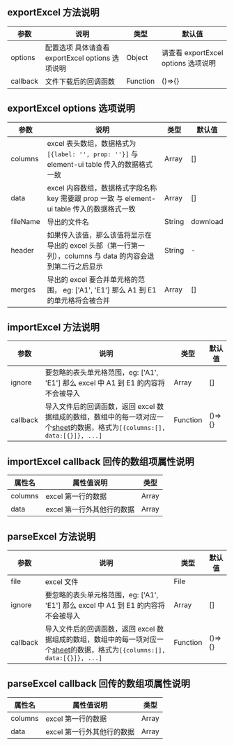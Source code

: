 ## exportExcel 方法说明

| 参数     | 说明                                             | 类型     | 默认值                              |
| -------- | ------------------------------------------------ | -------- | ----------------------------------- |
| options  | 配置选项 具体请查看 exportExcel options 选项说明 | Object   | 请查看 exportExcel options 选项说明 |
| callback | 文件下载后的回调函数                             | Function | ()=>{}                              |

## exportExcel options 选项说明

| 参数     | 说明                                                                                                        | 类型   | 默认值   |
| -------- | ----------------------------------------------------------------------------------------------------------- | ------ | -------- |
| columns  | excel 表头数组，数据格式为`[{label: '', prop: ''}]` 与 element-ui table 传入的数据格式一致                  | Array  | []       |
| data     | excel 内容数组，数据格式字段名称 key 需要跟 prop 一致 与 element-ui table 传入的数据格式一致                | Array  | []       |
| fileName | 导出的文件名                                                                                                | String | download |
| header   | 如果传入该值，那么该值将显示在导出的 excel 头部（第一行第一列），columns 与 data 的内容会退到第二行之后显示 | String | -        |
| merges   | 导出的 excel 要合并单元格的范围， eg: ['A1', 'E1'] 那么 A1 到 E1 的单元格将会被合并                         | Array  | []       |

## importExcel 方法说明

| 参数     | 说明                                                                                                                                                                                                      | 类型     | 默认值 |
| -------- | --------------------------------------------------------------------------------------------------------------------------------------------------------------------------------------------------------- | -------- | ------ |
| ignore   | 要忽略的表头单元格范围，eg: ['A1', 'E1'] 那么 excel 中 A1 到 E1 的内容将不会被导入                                                                                                                        | Array    | []     |
| callback | 导入文件后的回调函数，返回 excel 数据组成的数组，数组中的每一项对应一个[sheet](https://baike.baidu.com/item/%E5%B7%A5%E4%BD%9C%E8%A1%A8/2826887?fr=aladdin)的数据，格式为`[{columns:[], data:[{}]}, ...]` | Function | ()=>{} |

## importExcel callback 回传的数组项属性说明

| 属性名  | 属性值说明                 | 类型  |
| ------- | -------------------------- | ----- |
| columns | excel 第一行的数据         | Array |
| data    | excel 第一行外其他行的数据 | Array |

## parseExcel 方法说明

| 参数     | 说明                                                                                                                                                                                                        | 类型     | 默认值 |
| -------- | --------------------------------------------------------------------------------------------------------------------------------------------------------------------------------------------------------- | -------- | ------ |
| file      | excel 文件                                                                                                                                                                                                 | File     |        |
| ignore   | 要忽略的表头单元格范围，eg: ['A1', 'E1'] 那么 excel 中 A1 到 E1 的内容将不会被导入                                                                                                                        | Array    | []     |
| callback | 导入文件后的回调函数，返回 excel 数据组成的数组，数组中的每一项对应一个[sheet](https://baike.baidu.com/item/%E5%B7%A5%E4%BD%9C%E8%A1%A8/2826887?fr=aladdin)的数据，格式为`[{columns:[], data:[{}]}, ...]` | Function | ()=>{} |

## parseExcel callback 回传的数组项属性说明

| 属性名  | 属性值说明                 | 类型  |
| ------- | -------------------------- | ----- |
| columns | excel 第一行的数据         | Array |
| data    | excel 第一行外其他行的数据 | Array |